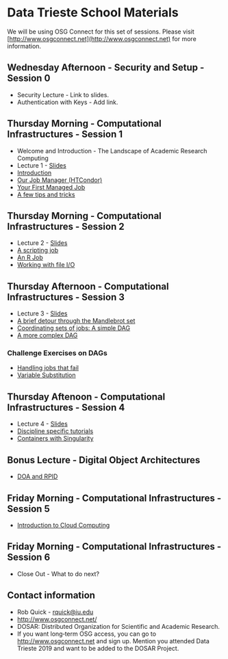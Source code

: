 # Data Trieste School Materials

We will be using OSG Connect for this set of sessions. Please visit [http://www.osgconnect.net](http://www.osgconnect.net) for more information.

## Wednesday Afternoon - Security and Setup - Session 0
   * Security Lecture - Link to slides.
   * Authentication with Keys - Add link.

## Thursday Morning - Computational Infrastructures - Session 1

   * Welcome and Introduction - The Landscape of Academic Research Computing
   * Lecture 1 - [Slides](https://github.com/opensciencegrid/dosar/blob/master/docs/DataTrieste2019/RDA-Lecture1-Trieste-2019.pdf)
   * [Introduction](https://github.com/opensciencegrid/dosar/blob/master/docs/DataTrieste2019/01-Introduction.md) 
   * [Our Job Manager (HTCondor)](https://github.com/opensciencegrid/dosar/blob/master/docs/DataTrieste2019/02-OurJobManager.md)
   * [Your First Managed Job](https://github.com/opensciencegrid/dosar/blob/master/docs/DataTrieste2019/03-FirstManagedJob.md)
   * [A few tips and tricks](https://github.com/opensciencegrid/dosar/blob/master/docs/DataTrieste2019/04-TipsandTricks.md)
   
## Thursday Morning - Computational Infrastructures - Session 2

   * Lecture 2 - [Slides](https://github.com/opensciencegrid/dosar/blob/master/docs/DataTrieste2019/RDA-Lecture2-Trieste-2019.pdf)
   * [A scripting job](https://github.com/opensciencegrid/dosar/blob/master/docs/DataTrieste2019/05-ScriptingJob.md)
   * [An R Job](https://github.com/opensciencegrid/dosar/blob/master/docs/DataTrieste2019/06-RJob.md)
   * [Working with file I/O](https://github.com/opensciencegrid/dosar/blob/master/docs/DataTrieste2019/07-WorkingwithFiles.md)
   
## Thursday Afternoon - Computational Infrastructures - Session 3

   * Lecture 3 - [Slides](https://github.com/opensciencegrid/dosar/blob/master/docs/DataTrieste2019/RDA-Lecture3-Trieste-2019.pdf)
   * [A brief detour through the Mandlebrot set](https://github.com/opensciencegrid/dosar/blob/master/docs/DataTrieste2019/08-Mandlebrot.md)
   * [Coordinating sets of jobs: A simple DAG](https://github.com/opensciencegrid/dosar/blob/master/docs/DataTrieste2019/09-SimpleDAG.md)
   * [A more complex DAG](https://github.com/opensciencegrid/dosar/blob/master/docs/DataTrieste2019/10-ComplexDAG.md)
   
### Challenge Exercises on DAGs

   * [Handling jobs that fail](https://github.com/opensciencegrid/dosar/blob/master/docs/DataTrieste2019/11-HandlingFailure.md)
   * [Variable Substitution](https://github.com/opensciencegrid/dosar/blob/master/docs/DataTrieste2019/12-VariableSubstitution.md)
   
## Thursday Aftenoon - Computational Infrastructures - Session 4

   * Lecture 4 - [Slides](https://github.com/opensciencegrid/dosar/blob/master/docs/DataTrieste2019/RDA-Lecture4-Trieste-2019.pdf)
   * [Discipline specific tutorials](https://github.com/opensciencegrid/dosar/blob/master/docs/DataTrieste2019/13-DisciplineTutorials.md)
   * [Containers with Singularity](https://github.com/opensciencegrid/dosar/blob/master/docs/DataTrieste2019/14-Containers.md)
   
## Bonus Lecture - Digital Object Architectures
   * [DOA and RPID](https://github.com/opensciencegrid/dosar/blob/master/docs/DataTrieste2019/RPID-DOA-Trieste.pdf)
   
## Friday Morning - Computational Infrastructures - Session 5
   * [Introduction to Cloud Computing](https://github.com/opensciencegrid/dosar/blob/master/docs/DataTrieste2019/CODATA-2019_Research-Computational-Infrastructures_Cloud-Infrastructures.pdf)
   
## Friday Morning - Computational Infrastructures - Session 6
   * Close Out - What to do next? 

   
## Contact information

   * Rob Quick - rquick@iu.edu
   * http://www.osgconnect.net/
   * DOSAR: Distributed Organization for Scientific and Academic Research. 
   * If you want long‐term OSG access, you can go to http://www.osgconnect.net and sign up. Mention you attended Data Trieste 2019 and want to be added to the DOSAR Project. 
